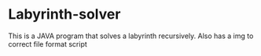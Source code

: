 # Labyrinth-solver
This is a JAVA program that solves a labyrinth recursively. Also has a img to correct file format script
